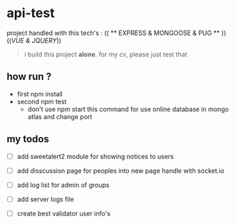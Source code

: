 # api-test

project handled with this tech's : (( ** EXPRESS & MONGOOSE & PUG ** )) ((*VUE & JQUERY*))
  > i build this project **alone**.  for my cv, please just test that


## how run ?

  - first npm install
  - second npm test
    - don't use npm start this command for use online database in mongo atlas and change port


## my todos
- [ ] add sweetalert2 module for showing notices to users
- [ ] add disscussion page for peoples into new page handle with socket.io
- [ ] add log list for admin of groups 
- [ ] add server logs file
- [ ] create best validator user info's

